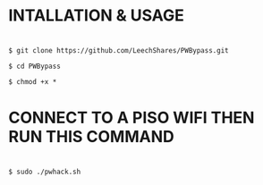 #
# INTALLATION & USAGE
#
`$ git clone https://github.com/LeechShares/PWBypass.git`

`$ cd PWBypass`

`$ chmod +x *`
# CONNECT TO A PISO WIFI THEN RUN THIS COMMAND
#
`$ sudo ./pwhack.sh`
